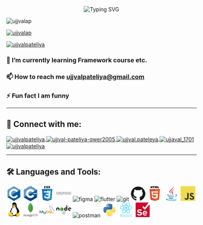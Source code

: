<!-- GitHub Profile README -->

<!-- Typing animation for introduction -->
<p align="center">
    <img src="https://readme-typing-svg.herokuapp.com?color=E22FE4&width=380&height=28&lines=Hi👋+I'm+Ujjwal+Pateliya..;Learning+In+Public..;Nice+To+Meet+You+....&center=true" alt="Typing SVG">
</p>

<!-- Profile views counter -->
<p align="left">
    <img src="https://komarev.com/ghpvc/?username=ujjvalap&label=Profile%20views&color=0e75b6&style=flat" alt="ujjvalap" />
</p>

<!-- GitHub Profile Trophy -->
<p align="left">
    <a href="https://github.com/ryo-ma/github-profile-trophy">
        <img src="https://github-profile-trophy.vercel.app/?username=ujjvalap" alt="ujjvalap" />
    </a>
</p>

<!-- Twitter Badge -->
<p align="left">
    <a href="https://twitter.com/ujjvalp" target="blank">
        <img src="https://img.shields.io/twitter/follow/ujjvalpateliya?logo=twitter&style=for-the-badge" alt="ujjvalpateliya" />
    </a>
</p>

### 🌱 I’m currently learning **Framework course etc.**

### 📫 How to reach me **ujjvalpateliya@gmail.com**

### ⚡ Fun fact **I am funny**

---

## 🔗 Connect with me:
<p align="left">
    <a href="https://twitter.com/ujjvalpateliya" target="blank">
        <img align="center" src="https://raw.githubusercontent.com/rahuldkjain/github-profile-readme-generator/master/src/images/icons/Social/twitter.svg" alt="ujjvalpateliya" height="30" width="40" />
    </a>
    <a href="https://linkedin.com/in/ujjval-pateliya-qwer2005" target="blank">
        <img align="center" src="https://raw.githubusercontent.com/rahuldkjain/github-profile-readme-generator/master/src/images/icons/Social/linked-in-alt.svg" alt="ujjval-pateliya-qwer2005" height="30" width="40" />
    </a>
    <a href="https://fb.com/ujjval.pateleya" target="blank">
        <img align="center" src="https://raw.githubusercontent.com/rahuldkjain/github-profile-readme-generator/master/src/images/icons/Social/facebook.svg" alt="ujjval.pateleya" height="30" width="40" />
    </a>
    <a href="https://instagram.com/ujjaval_1701" target="blank">
        <img align="center" src="https://raw.githubusercontent.com/rahuldkjain/github-profile-readme-generator/master/src/images/icons/Social/instagram.svg" alt="ujjaval_1701" height="30" width="40" />
    </a>
    <a href="https://www.youtube.com/c/ujjvalpateliya" target="blank">
        <img align="center" src="https://raw.githubusercontent.com/rahuldkjain/github-profile-readme-generator/master/src/images/icons/Social/youtube.svg" alt="ujjvalpateliya" height="30" width="40" />
    </a>
</p>

---

## 🛠 Languages and Tools:
<p align="left">
    <!-- C -->
    <img src="https://raw.githubusercontent.com/devicons/devicon/master/icons/c/c-original.svg" alt="c" width="40" height="40" />
    <!-- C++ -->
    <img src="https://raw.githubusercontent.com/devicons/devicon/master/icons/cplusplus/cplusplus-original.svg" alt="cplusplus" width="40" height="40" />
    <!-- CSS3 -->
    <img src="https://raw.githubusercontent.com/devicons/devicon/master/icons/css3/css3-original-wordmark.svg" alt="css3" width="40" height="40" />
    <!-- Express.js -->
    <img src="https://raw.githubusercontent.com/devicons/devicon/master/icons/express/express-original-wordmark.svg" alt="express" width="40" height="40" />
    <!-- Figma -->
    <img src="https://www.vectorlogo.zone/logos/figma/figma-icon.svg" alt="figma" width="40" height="40" />
    <!-- Flutter -->
    <img src="https://www.vectorlogo.zone/logos/flutterio/flutterio-icon.svg" alt="flutter" width="40" height="40" />
    <!-- Git -->
    <img src="https://www.vectorlogo.zone/logos/git-scm/git-scm-icon.svg" alt="git" width="40" height="40" />
    <!-- GitHub -->
    <img src="https://raw.githubusercontent.com/devicons/devicon/master/icons/github/github-original.svg" alt="github" width="40" height="40" />
    <!-- HTML5 -->
    <img src="https://raw.githubusercontent.com/devicons/devicon/master/icons/html5/html5-original-wordmark.svg" alt="html5" width="40" height="40" />
    <!-- Java -->
    <img src="https://raw.githubusercontent.com/devicons/devicon/master/icons/java/java-original.svg" alt="java" width="40" height="40" />
    <!-- JavaScript -->
    <img src="https://raw.githubusercontent.com/devicons/devicon/master/icons/javascript/javascript-original.svg" alt="javascript" width="40" height="40" />
    <!-- Linux -->
    <img src="https://raw.githubusercontent.com/devicons/devicon/master/icons/linux/linux-original.svg" alt="linux" width="40" height="40" />
    <!-- MongoDB -->
    <img src="https://raw.githubusercontent.com/devicons/devicon/master/icons/mongodb/mongodb-original-wordmark.svg" alt="mongodb" width="40" height="40" />
    <!-- MySQL -->
    <img src="https://raw.githubusercontent.com/devicons/devicon/master/icons/mysql/mysql-original-wordmark.svg" alt="mysql" width="40" height="40" />
    <!-- Node.js -->
    <img src="https://raw.githubusercontent.com/devicons/devicon/master/icons/nodejs/nodejs-original-wordmark.svg" alt="nodejs" width="40" height="40" />
    <!-- Postman -->
    <img src="https://www.vectorlogo.zone/logos/getpostman/getpostman-icon.svg" alt="postman" width="40" height="40" />
    <!-- Python -->
    <img src="https://raw.githubusercontent.com/devicons/devicon/master/icons/python/python-original.svg" alt="python" width="40" height="40" />
    <!-- React.js -->
    <img src="https://raw.githubusercontent.com/devicons/devicon/master/icons/react/react-original-wordmark.svg" alt="react" width="40" height="40" />
    <!-- Selenium -->
    <img src="https://raw.githubusercontent.com/devicons/devicon/master/icons/selenium/selenium-original.svg" alt="selenium" width="40" height="40" />
</p>
